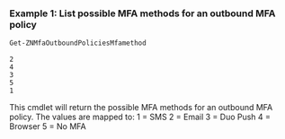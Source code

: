 ### Example 1: List possible MFA methods for an outbound MFA policy
```powershell
Get-ZNMfaOutboundPoliciesMfamethod
```

```output
2
4
3
5
1
```

This cmdlet will return the possible MFA methods for an outbound MFA policy. The values are mapped to:
1 = SMS
2 = Email
3 = Duo Push
4 = Browser
5 = No MFA
